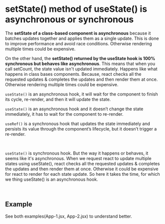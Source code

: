 # setState() method of useState() is asynchronous or synchronous

The **setState of a class-based component is asynchronous** because it batches updates together and applies them as a single update. This is done to improve performance and avoid race conditions. Otherwise rendering multiple times could be expensive.

On the other hand, the **setState() returned by the useState hook is 100% synchronous but behaves like asynchronous**. This means that when you call setCount, the state value isn't updated immediately. Happens like what happens in class bases components. Because, react checks all the requested updates & completes the updates and then render them at once. Otherwise rendering multiple times could be expensive.

`useState()` is an asynchronous hook, it will wait for the component to finish its cycle, re-render, and then it will update the state.

`useState()` is an asynchronous hook and it doesn’t change the state immediately, it has to wait for the component to re-render.

`useRef()` is a synchronous hook that updates the state immediately and persists its value through the component’s lifecycle, but it doesn’t trigger a re-render.

<br>

`useState()` is synchronous hook. But the way it happens or behaves, it seems like it's asynchronous. When we request react to update multiple states using useState(), react checks all the requested updates & completes the updates and then render them at once. Otherwise it could be expensive for react to render for each state update. So here it takes the time, for which we thing useState() is an asynchronous hook.



<br>

## Example
See both examples(App-1.jsx, App-2.jsx) to understand better.
